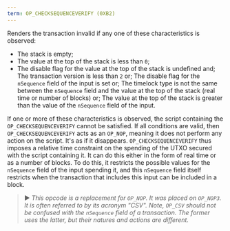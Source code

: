```yaml
---
term: OP_CHECKSEQUENCEVERIFY (0XB2)
---
```


Renders the transaction invalid if any one of these characteristics is observed:
* The stack is empty;
* The value at the top of the stack is less than `0`;
* The disable flag for the value at the top of the stack is undefined and; The transaction version is less than `2` or; The disable flag for the `nSequence` field of the input is set or; The timelock type is not the same between the `nSequence` field and the value at the top of the stack (real time or number of blocks) or; The value at the top of the stack is greater than the value of the `nSequence` field of the input.

If one or more of these characteristics is observed, the script containing the `OP_CHECKSEQUENCEVERIFY` cannot be satisfied. If all conditions are valid, then `OP_CHECKSEQUENCEVERIFY` acts as an `OP_NOP`, meaning it does not perform any action on the script. It's as if it disappears. `OP_CHECKSEQUENCEVERIFY` thus imposes a relative time constraint on the spending of the UTXO secured with the script containing it. It can do this either in the form of real time or as a number of blocks. To do this, it restricts the possible values for the `nSequence` field of the input spending it, and this `nSequence` field itself restricts when the transaction that includes this input can be included in a block.

> ► *This opcode is a replacement for `OP_NOP`. It was placed on `OP_NOP3`. It is often referred to by its acronym "CSV". Note, `OP_CSV` should not be confused with the `nSequence` field of a transaction. The former uses the latter, but their natures and actions are different.*
